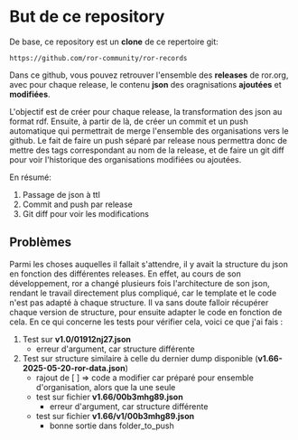# But de ce repository

De base, ce repository est un **clone** de ce repertoire git:

```
https://github.com/ror-community/ror-records
```

Dans ce github, vous pouvez retrouver l'ensemble des **releases** de ror.org, avec pour chaque release, le contenu **json** des oragnisations **ajoutées** et **modifiées**. 

L'objectif est de créer pour chaque release, la transformation des json au format rdf. Ensuite, à partir de là, de créer un commit et un push automatique qui permettrait de merge l'ensemble des organisations vers le github. Le fait de faire un push séparé par release nous permettra donc de mettre des tags correspondant au nom de la release, et de faire un git diff pour voir l'historique des organisations modifiées ou ajoutées.

En résumé:

1. Passage de json à ttl
2. Commit and push par release
3. Git diff pour voir les modifications

## Problèmes

Parmi les choses auquelles il fallait s'attendre, il y avait la structure du json en fonction des différentes releases. En effet, au cours de son développement, ror a changé plusieurs fois l'architecture de son json, rendant le travail directement plus compliqué, car le template et le code n'est pas adapté à chaque structure. Il va sans doute falloir récupérer chaque version de structure, pour ensuite adapter le code en fonction de cela. En ce qui concerne les tests pour vérifier cela, voici ce que j'ai fais : 

1. Test sur **v1.0/01912nj27.json**
    * erreur d'argument, car structure différente
2. Test sur structure similaire à celle du dernier dump disponible (**v1.66-2025-05-20-ror-data.json**)
    * rajout de [ ] => code a modifier car préparé pour ensemble d'organisation, alors que la une seule
    * test sur fichier **v1.66/00b3mhg89.json**
        * erreur d'argument, car structure différente
    * test sur fichier **v1.66/v1/00b3mhg89.json**
        * bonne sortie dans folder_to_push